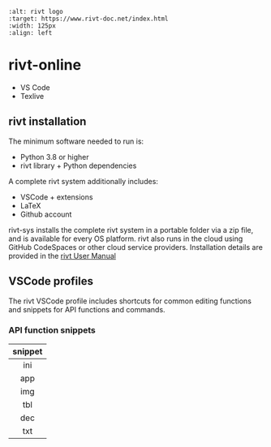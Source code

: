 
```{image} _static/img/search01.png
:alt: rivt logo
:target: https://www.rivt-doc.net/index.html
:width: 125px
:align: left
```

# **rivt-online**

- VS Code
- Texlive 

## rivt installation

The minimum software needed to run is:

- Python 3.8 or higher 
- rivt library + Python dependencies

A complete rivt system additionally includes:

- VSCode + extensions 
- LaTeX 
- Github account

rivt-sys installs the complete rivt system in a portable folder via a zip file,
and is available for every OS platform. rivt also runs in the cloud using
GitHub CodeSpaces or other cloud service providers. Installation details are
provided in the [rivt User Manual](https://www.rivt-sys.net>)


## VSCode profiles

The rivt VSCode profile includes shortcuts for common editing functions and
snippets for API functions and commands.


### API function snippets


| **snippet**
| :---------:
|     ini    
|     app    
|     img    
|     tbl    
|     dec    
|     txt   